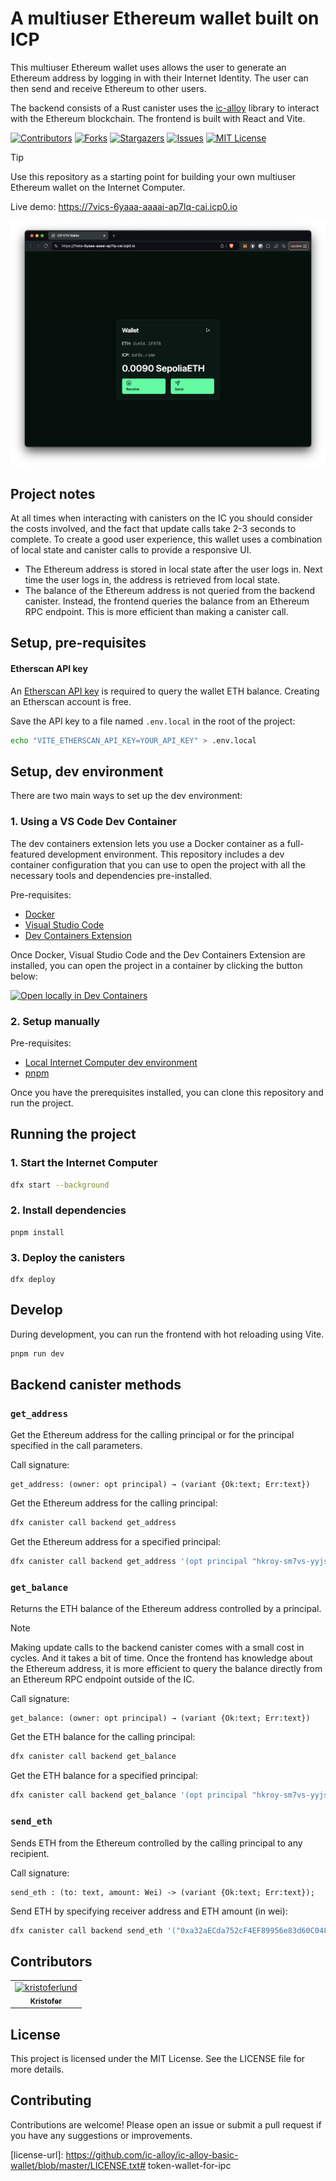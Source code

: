 # A multiuser Ethereum wallet built on ICP

This multiuser Ethereum wallet uses allows the user to generate an Ethereum
address by logging in with their Internet Identity. The user can then send and
receive Ethereum to other users.

The backend consists of a Rust canister uses the
[ic-alloy](https://github.com/ic-alloy) library to interact with the Ethereum
blockchain. The frontend is built with React and Vite.

[![Contributors][contributors-shield]][contributors-url]
[![Forks][forks-shield]][forks-url]
[![Stargazers][stars-shield]][stars-url]
[![Issues][issues-shield]][issues-url]
[![MIT License][license-shield]](LICENSE)


> [!TIP]
> Use this repository as a starting point for building your own multiuser Ethereum wallet on the Internet Computer.
> 
> Live demo: <https://7vics-6yaaa-aaaai-ap7lq-cai.icp0.io>

![](./media/screenshot.png)

## Project notes

At all times when interacting with canisters on the IC you should consider the
costs involved, and the fact that update calls take 2-3 seconds to complete. To
create a good user experience, this wallet uses a combination of local state and
canister calls to provide a responsive UI.

- The Ethereum address is stored in local state after the user logs in. Next
  time the user logs in, the address is retrieved from local state.
- The balance of the Ethereum address is not queried from the backend canister.
  Instead, the frontend queries the balance from an Ethereum RPC endpoint. This
  is more efficient than making a canister call.

## Setup, pre-requisites

#### Etherscan API key

An [Etherscan API key](https://etherscan.io/apis) is required to query the wallet ETH balance. Creating an Etherscan account is free.

Save the API key to a file named `.env.local` in the root of the project:

```bash
echo "VITE_ETHERSCAN_API_KEY=YOUR_API_KEY" > .env.local
```

## Setup, dev environment

There are two main ways to set up the dev environment:

### 1. Using a VS Code Dev Container

The dev containers extension lets you use a Docker container as a full-featured
development environment. This repository includes a dev container configuration
that you can use to open the project with all the necessary tools and
dependencies pre-installed.

Pre-requisites:

- [Docker](https://www.docker.com/products/docker-desktop)
- [Visual Studio Code](https://code.visualstudio.com/)
- [Dev Containers Extension](https://marketplace.visualstudio.com/items?itemName=ms-vscode-remote.remote-containers)

Once Docker, Visual Studio Code and the Dev Containers Extension are installed,
you can open the project in a container by clicking the button below:

[![Open locally in Dev Containers](https://img.shields.io/static/v1?label=Dev%20Containers&message=Open&color=blue&logo=visualstudiocode)](https://vscode.dev/redirect?url=vscode://ms-vscode-remote.remote-containers/cloneInVolume?url=https://github.com/ic-alloy/ic-alloy-basic-wallet)

### 2. Setup manually

Pre-requisites:

- [Local Internet Computer dev environment](https://internetcomputer.org/docs/current/developer-docs/backend/rust/dev-env)
- [pnpm](https://pnpm.io/installation)

Once you have the prerequisites installed, you can clone this repository and run
the project.

## Running the project

### 1. Start the Internet Computer

```bash
dfx start --background
```

### 2. Install dependencies

```
pnpm install
```

### 3. Deploy the canisters

```
dfx deploy
```

## Develop

During development, you can run the frontend with hot reloading using Vite.

```bash
pnpm run dev
```

## Backend canister methods

### `get_address`

Get the Ethereum address for the calling principal or for the principal
specified in the call parameters.

Call signature:

```
get_address: (owner: opt principal) → (variant {Ok:text; Err:text})
```

Get the Ethereum address for the calling principal:

```bash
dfx canister call backend get_address
```

Get the Ethereum address for a specified principal:

```bash
dfx canister call backend get_address '(opt principal "hkroy-sm7vs-yyjs7-ekppe-qqnwx-hm4zf-n7ybs-titsi-k6e3k-ucuiu-uqe")'
```

### `get_balance`

Returns the ETH balance of the Ethereum address controlled by a principal.

> [!NOTE]
>
> Making update calls to the backend canister comes with a small cost in cycles.
> And it takes a bit of time. Once the frontend has knowledge about the Ethereum
> address, it is more efficient to query the balance directly from an Ethereum
> RPC endpoint outside of the IC.

Call signature:

```
get_balance: (owner: opt principal) → (variant {Ok:text; Err:text})
```

Get the ETH balance for the calling principal:

```bash
dfx canister call backend get_balance
```

Get the ETH balance for a specified principal:

```bash
dfx canister call backend get_balance '(opt principal "hkroy-sm7vs-yyjs7-ekppe-qqnwx-hm4zf-n7ybs-titsi-k6e3k-ucuiu-uqe")'
```

### `send_eth`

Sends ETH from the Ethereum controlled by the calling principal to any
recipient.

Call signature:

```
send_eth : (to: text, amount: Wei) -> (variant {Ok:text; Err:text});
```

Send ETH by specifying receiver address and ETH amount (in wei):

```bash
dfx canister call backend send_eth '("0xa32aECda752cF4EF89956e83d60C04835d4FA867", 1)'
```

## Contributors

<!-- readme: collaborators,contributors -start -->
<table>
	<tbody>
		<tr>
            <td align="center">
                <a href="https://github.com/kristoferlund">
                    <img src="https://avatars.githubusercontent.com/u/9698363?v=4" width="100;" alt="kristoferlund"/>
                    <br />
                    <sub><b>Kristofer</b></sub>
                </a>
            </td>
		</tr>
	<tbody>
</table>
<!-- readme: collaborators,contributors -end -->

## License

This project is licensed under the MIT License. See the LICENSE file for more
details.

## Contributing

Contributions are welcome! Please open an issue or submit a pull request if you
have any suggestions or improvements.

[contributors-shield]: https://img.shields.io/github/contributors/ic-alloy/ic-alloy-basic-wallet.svg?style=for-the-badge
[contributors-url]: https://github.com/ic-alloy/ic-alloy-basic-wallet/graphs/contributors
[forks-shield]: https://img.shields.io/github/forks/ic-alloy/ic-alloy-basic-wallet.svg?style=for-the-badge
[forks-url]: https://github.com/ic-alloy/ic-alloy-basic-wallet/network/members
[stars-shield]: https://img.shields.io/github/stars/ic-alloy/ic-alloy-basic-wallet?style=for-the-badge
[stars-url]: https://github.com/ic-alloy/ic-alloy-basic-wallet/stargazers
[issues-shield]: https://img.shields.io/github/issues/ic-alloy/ic-alloy-basic-wallet.svg?style=for-the-badge
[issues-url]: https://github.com/ic-alloy/ic-alloy-basic-wallet/issues
[license-shield]: https://img.shields.io/github/license/ic-alloy/ic-alloy-basic-wallet.svg?style=for-the-badge
[license-url]: https://github.com/ic-alloy/ic-alloy-basic-wallet/blob/master/LICENSE.txt#   t o k e n - w a l l e t - f o r - i p c 
 
 